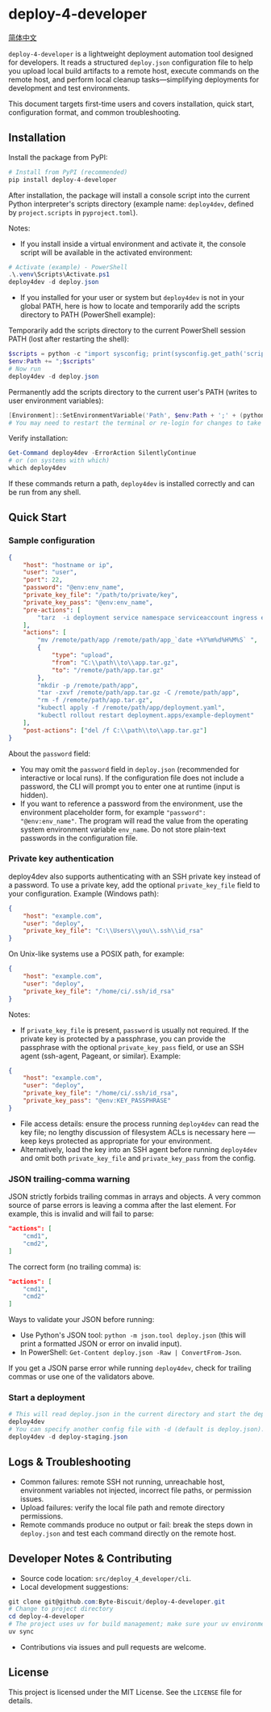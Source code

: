 # deploy-4-developer

[简体中文](README.zh-CN.md)

`deploy-4-developer` is a lightweight deployment automation tool designed for developers. It reads a structured `deploy.json` configuration file to help you upload local build artifacts to a remote host, execute commands on the remote host, and perform local cleanup tasks—simplifying deployments for development and test environments.

This document targets first-time users and covers installation, quick start, configuration format, and common troubleshooting.

## Installation

Install the package from PyPI:

```powershell
# Install from PyPI (recommended)
pip install deploy-4-developer
```

After installation, the package will install a console script into the current Python interpreter's scripts directory (example name: `deploy4dev`, defined by `project.scripts` in `pyproject.toml`).

Notes:

-   If you install inside a virtual environment and activate it, the console script will be available in the activated environment:

```powershell
# Activate (example) - PowerShell
.\.venv\Scripts\Activate.ps1
deploy4dev -d deploy.json
```

-   If you installed for your user or system but `deploy4dev` is not in your global PATH, here is how to locate and temporarily add the scripts directory to PATH (PowerShell example):

Temporarily add the scripts directory to the current PowerShell session PATH (lost after restarting the shell):

```powershell
$scripts = python -c "import sysconfig; print(sysconfig.get_path('scripts'))"
$env:Path += ";$scripts"
# Now run
deploy4dev -d deploy.json
```

Permanently add the scripts directory to the current user's PATH (writes to user environment variables):

```powershell
[Environment]::SetEnvironmentVariable('Path', $env:Path + ';' + (python -c "import sysconfig; print(sysconfig.get_path('scripts'))"), 'User')
# You may need to restart the terminal or re-login for changes to take effect
```

Verify installation:

```powershell
Get-Command deploy4dev -ErrorAction SilentlyContinue
# or (on systems with which)
which deploy4dev
```

If these commands return a path, `deploy4dev` is installed correctly and can be run from any shell.

## Quick Start

### Sample configuration

```json
{
    "host": "hostname or ip",
    "user": "user",
    "port": 22,
    "password": "@env:env_name",
    "private_key_file": "/path/to/private/key",
    "private_key_pass": "@env:env_name",
    "pre-actions": [
        "tarz  -i deployment service namespace serviceaccount ingress example-component"
    ],
    "actions": [
        "mv /remote/path/app /remote/path/app_`date +%Y%m%d%H%M%S` ",
        {
            "type": "upload",
            "from": "C:\\path\\to\\app.tar.gz",
            "to": "/remote/path/app.tar.gz"
        },
        "mkdir -p /remote/path/app",
        "tar -zxvf /remote/path/app.tar.gz -C /remote/path/app",
        "rm -f /remote/path/app.tar.gz",
        "kubectl apply -f /remote/path/app/deployment.yaml",
        "kubectl rollout restart deployment.apps/example-deployment"
    ],
    "post-actions": ["del /f C:\\path\\to\\app.tar.gz"]
}
```

About the `password` field:

-   You may omit the `password` field in `deploy.json` (recommended for interactive or local runs). If the configuration file does not include a password, the CLI will prompt you to enter one at runtime (input is hidden).
-   If you want to reference a password from the environment, use the environment placeholder form, for example `"password": "@env:env_name"`. The program will read the value from the operating system environment variable `env_name`. Do not store plain-text passwords in the configuration file.

### Private key authentication

deploy4dev also supports authenticating with an SSH private key instead of a password. To use a private key, add the optional `private_key_file` field to your configuration. Example (Windows path):

```json
{
    "host": "example.com",
    "user": "deploy",
    "private_key_file": "C:\\Users\\you\\.ssh\\id_rsa"
}
```

On Unix-like systems use a POSIX path, for example:

```json
{
    "host": "example.com",
    "user": "deploy",
    "private_key_file": "/home/ci/.ssh/id_rsa"
}
```

Notes:

-   If `private_key_file` is present, `password` is usually not required. If the private key is protected by a passphrase, you can provide the passphrase with the optional `private_key_pass` field, or use an SSH agent (ssh-agent, Pageant, or similar). Example:

```json
{
    "host": "example.com",
    "user": "deploy",
    "private_key_file": "/home/ci/.ssh/id_rsa",
    "private_key_pass": "@env:KEY_PASSPHRASE"
}
```

-   File access details: ensure the process running `deploy4dev` can read the key file; no lengthy discussion of filesystem ACLs is necessary here — keep keys protected as appropriate for your environment.
-   Alternatively, load the key into an SSH agent before running `deploy4dev` and omit both `private_key_file` and `private_key_pass` from the config.

### JSON trailing-comma warning

JSON strictly forbids trailing commas in arrays and objects. A very common source of parse errors is leaving a comma after the last element. For example, this is invalid and will fail to parse:

```json
"actions": [
    "cmd1",
    "cmd2",
]
```

The correct form (no trailing comma) is:

```json
"actions": [
    "cmd1",
    "cmd2"
]
```

Ways to validate your JSON before running:

-   Use Python's JSON tool: `python -m json.tool deploy.json` (this will print a formatted JSON or error on invalid input).
-   In PowerShell: `Get-Content deploy.json -Raw | ConvertFrom-Json`.

If you get a JSON parse error while running `deploy4dev`, check for trailing commas or use one of the validators above.

### Start a deployment

```powershell
# This will read deploy.json in the current directory and start the deployment
deploy4dev
# You can specify another config file with -d (default is deploy.json). Example:
deploy4dev -d deploy-staging.json
```

## Logs & Troubleshooting

-   Common failures: remote SSH not running, unreachable host, environment variables not injected, incorrect file paths, or permission issues.
-   Upload failures: verify the local file path and remote directory permissions.
-   Remote commands produce no output or fail: break the steps down in `deploy.json` and test each command directly on the remote host.

## Developer Notes & Contributing

-   Source code location: `src/deploy_4_developer/cli`.
-   Local development suggestions:

```powershell
git clone git@github.com:Byte-Biscuit/deploy-4-developer.git
# Change to project directory
cd deploy-4-developer
# The project uses uv for build management; make sure your uv environment is ready
uv sync
```

-   Contributions via issues and pull requests are welcome.

## License

This project is licensed under the MIT License. See the `LICENSE` file for details.
